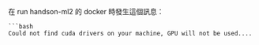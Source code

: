 在 run  handson-ml2 的 docker 時發生這個訊息：

	```bash
	Could not find cuda drivers on your machine, GPU will not be used....
```

